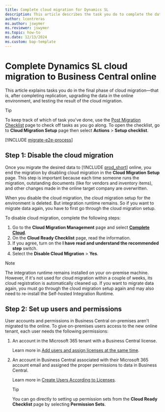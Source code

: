 ```yaml
---
title: Complete cloud migration for Dynamics SL
description: This article describes the task you do to complete the data migration from Dynamics SL to online. 
author: lcontreras
ms.author: jswymer 
ms.reviewer: jswymer
ms.topic: how-to 
ms.date: 12/13/2024
ms.custom: bap-template 
---
```


# Complete Dynamics SL cloud migration to Business Central online

This article explains tasks you do in the final phase of cloud migration&mdash;that is, after completing replication, upgrading the data in the online environment, and testing the result of the cloud migration.

> [!TIP]
> To keep track of which of task you've done, use the [Post Migration Checklist](https://businesscentral.dynamics.com/?page=4020) page to check off tasks as you go along. To open the checklist, go to **Cloud Migration Setup** page then select **Actions** > **Setup checklist**.

[!INCLUDE [migrate-e2e-process](../developer/includes/migrate-e2e-process-SL.md)]

## Step 1: Disable the cloud migration

Once you migrate the desired data to [!INCLUDE [prod_short](../includes/prod_short.md)] online, you end the migration by disabling cloud migration in the **Cloud Migration Setup** page. This step is important because each time someone runs the migration, outstanding documents (like for vendors and inventory items), and other changes made in the online target company are overwritten.

When you disable the cloud migration, the cloud migration setup for the environment is deleted. But integration runtime remains. So if you want to migrate data again, you have to first go through the cloud migration setup.

To disable cloud migration, complete the following steps:

1. Go to the **Cloud Migration Management** page and select **[Complete Cloud](https://businesscentral.dynamics.com/?page=40063)**.
1. On the **Cloud Ready Checklist** page, read the information.
1. If you agree, turn on the **I have read and understand the recommended step** switch.
1. Select the **Disable Cloud Migration** > **Yes**.

> [!NOTE]
> The integration runtime remains installed on your on-premise machine. However, if it's not used for cloud migration within a couple of weeks, its cloud registration is automatically cleaned up. If you want to migrate data again, you must go through the cloud migration setup again and may also need to re-install the Self-hosted Integration Runtime.

## Step 2: Set up users and permissions

User accounts and permissions in Business Central on-premises aren't migrated to the online. To give on-premises users access to the new online tenant, each user needs the following permissions:

1. An account in the Microsoft 365 tenant with a Business Central license.

   Learn more in [Add users and assign licenses at the same time](/microsoft-365/admin/add-users/add-users).

1. An account in Business Central associated with their Microsoft 365 account email and assigned the proper permissions to data in Business Central.

   Learn more in [Create Users According to Licenses](/dynamics365/business-central/ui-how-users-permissions). 

   > [!TIP]
   > You can go directly to setting up permission sets from the **Cloud Ready Checklist** page by selecting **Permission Sets**.